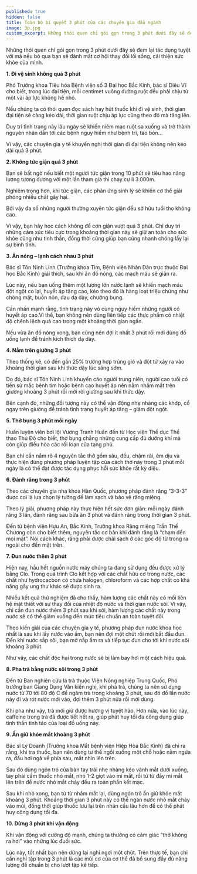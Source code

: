 ```yaml
---
published: true
hidden: false
title: Toàn bộ bí quyết 3 phút của các chuyên gia đầu ngành
image: 3p.jpg
custom_excerpt: Những thói quen chỉ gói gọn trong 3 phút dưới đây sẽ đem lại tác dụng tuyệt vời mà nếu bỏ qua bạn sẽ đánh mất cơ hội thay đổi lối sống, cải thiện sức khỏe của mình.
---
```


Những thói quen chỉ gói gọn trong 3 phút dưới đây sẽ đem lại tác dụng tuyệt vời mà nếu bỏ qua bạn sẽ đánh mất cơ hội thay đổi lối sống, cải thiện sức khỏe của mình.


**1. Đi vệ sinh không quá 3 phút**

Phó Trưởng khoa Tiêu hóa Bệnh viện số 3 Đại học Bắc Kinh, bác sĩ Diêu Vĩ cho biết, trong lúc đại tiện, mỗi centimet vuông đường ruột đều phải chịu từ một vài áp lực không hề nhỏ.

Nếu chúng ta có thói quen đọc sách hay hút thuốc khi đi vệ sinh, thời gian đại tiện sẽ càng kéo dài, thời gian ruột chịu áp lực cũng theo đó mà tăng lên.

Duy trì tình trạng này lâu ngày sẽ khiến niêm mạc ruột sa xuống và trở thành nguyên nhân dẫn tới các bệnh nguy hiểm như bệnh trĩ, táo bón…

Vì vậy, các chuyên gia y tế khuyến nghị thời gian đi đại tiện không nên kéo dài quá 3 phút.

**2. Không tức giận quá 3 phút**

Bạn sẽ bất ngờ nếu biết một người tức giận trong 10 phút sẽ tiêu hao năng lượng tương đương với một lần tham gia thi chạy cự li 3.000m.

Nghiêm trọng hơn, khi tức giận, các phản ứng sinh lý sẽ khiến cơ thể giải phóng nhiều chất gây hại.

Bởi vậy đa số những người thường xuyên tức giận đều sở hữu tuổi thọ không cao.

Vì vậy, bạn hãy học cách không để cơn giận vượt quá 3 phút. Chỉ duy trì những cảm xúc tiêu cực trong khoảng thời gian này sẽ giữ an toàn cho sức khỏe cũng như tinh thần, đồng thời cũng giúp bạn cũng nhanh chóng lấy lại sự bình tĩnh.

**3. Ăn nóng – lạnh cách nhau 3 phút**

Bác sĩ Tôn Ninh Linh (Trưởng khoa Tim, Bệnh viện Nhân Dân trực thuộc Đại học Bắc Kinh) giải thích, sau khi ăn đồ nóng, các mạch máu sẽ giãn ra.

Lúc này, nếu bạn uống thêm một lượng lớn nước lạnh sẽ khiến mạch máu đột ngột co lại, huyết áp tăng cao, kéo theo đó là hàng loạt triệu chứng như chóng mặt, buồn nôn, đau dạ dày, chướng bụng.

Cần nhấn mạnh rằng, tình trạng này vô cùng nguy hiểm những người có huyết áp cao.Vì thế, bạn không nên dùng liên tiếp các thực phẩm có nhiệt độ chênh lệch quá cao trong một khoảng thời gian ngắn.

Nếu vừa ăn đồ nóng xong, bạn cũng nên đợi ít nhất 3 phút rồi mới dùng đồ uống lạnh để tránh kích thích dạ dày.

**4. Nằm trên giường 3 phút**

Theo thống kê, có đến gần 25% trường hợp trúng gió và đột tử xảy ra vào khoảng thời gian sau khi thức dậy lúc sáng sớm.

Do đó, bác sĩ Tôn Ninh Linh khuyến cáo người trung niên, người cao tuổi có tiền sử mắc bệnh tim hoặc bệnh cao huyết áp nên nằm nhắm mắt trên giường khoảng 3 phút rồi mới rời giường sau khi thức dậy.

Bên cạnh đó, những đối tượng này có thể vận động nhẹ nhàng các khớp, cổ ngay trên giường để tránh tình trạng huyết áp tăng – giảm đột ngột.

**5. Thở bụng 3 phút mỗi ngày**

Huấn luyện viên bơi lội Vương Tranh Huấn đến từ Học viện Thể dục Thể thao Thủ Đô cho biết, thở bụng chẳng những cung cấp đủ dưỡng khí mà còn giúp điều hòa các rối loạn của tạng phủ.

Bạn chỉ cần nắm rõ 4 nguyên tắc thở gồm sâu, đều, chậm rãi, êm dịu và thực hiện đúng phương pháp luyện tập của cách thở này trong 3 phút mỗi ngày là có thể đạt được tác dụng phục hồi sức khỏe rất kỳ diệu.

**6. Đánh răng trong 3 phút**

Theo các chuyên gia nha khoa Hàn Quốc, phương pháp đánh răng “3-3-3” được coi là lựa chọn lý tưởng để làm sạch và bảo vệ răng miệng.

Theo lý giải, phương pháp này thực hiện hết sức đơn giản: mỗi ngày đánh răng 3 lần, đánh răng sau bữa ăn 3 phút và đánh răng trong thời gian 3 phút.

Đến từ bệnh viện Hựu An, Bắc Kinh, Trưởng khoa Răng miệng Trần Thế Chương còn cho biết thêm, nguyên tắc cơ bản khi đánh răng là “chạm đến mọi mặt”. Nói cách khác, răng phải được chải sạch ở các góc độ từ trong ra ngoài cho đến mặt trên.

**7. Đun nước thêm 3 phút**

Hiện nay, hầu hết nguồn nước máy chúng ta đang sử dụng đều được xử lý bằng Clo. Trong quá trình Clo kết hợp với các chất hữu cơ trong nước, các chất như hydrocacbon có chứa halogen, chloroform và các hợp chất có khả năng gây ung thư khác sẽ được sinh ra.

Nhiều kết quả thử nghiệm đã cho thấy, hàm lượng các chất này có mối liên hệ mật thiết với sự thay đổi của nhiệt độ nước và thời gian nước sôi. Vì vậy, chỉ cần đun nước thêm 3 phút sau khi sôi, hàm lượng các chất này trong nước sẽ có thể giảm xuống đến mức tiêu chuẩn an toàn tuyệt đối.

Theo kiến giải của các chuyên gia y tế, phương pháp đun nước khoa học nhất là sau khi lấy nước vào ấm, bạn nên đợi một chút rồi mới bắt đầu đun. Đến khi nước sắp sôi, bạn mở nắp ấm ra và tiếp tục đun cho tới khi nước sôi khoảng 3 phút.

Như vậy, các chất độc hại trong nước sẽ bị làm bay hơi một cách hiệu quả.

**8. Pha trà bằng nước sôi trong 3 phút**

Đến từ Ban nghiên cứu lá trà thuộc Viện Nông nghiệp Trung Quốc, Phó trưởng ban Giang Dụng Văn kiến nghị, khi phà trà, chúng ta nên sử dụng nước từ 70 tới 80 độ C để ngâm trà trong khoảng 3 phút, sau đó đổ lần nước này đi và rót nước mới vào, đợi thêm 3 phút nữa rồi mới dùng.

Khi pha như vậy, trà mới giữ được hương vị tuyệt hảo. Hơn nữa, vào lúc này, caffeine trong trà đã được tiết hết ra, giúp phát huy tối đa công dụng giúp tinh thần tỉnh táo của loại đồ uống này.

**9. Ấn giữ khóe mắt khoảng 3 phút**

Bác sĩ Lý Doanh (Trưởng khoa Mắt bệnh viện Hiệp Hòa Bắc Kinh) đã chỉ ra rằng, khi tra thuốc, bạn nên dùng tư thế ngồi xuống một chỗ hoặc nằm ngửa ra, đầu hơi ngả về phía sau, mắt nhìn lên trên.

Sau đó dùng ngón trỏ của bàn tay trái nhẹ nhàng kéo vành mắt dưới xuống, tay phải cầm thuốc nhỏ mắt, nhỏ 1-2 giọt vào mí mắt, rồi từ từ đẩy mí mắt lên trên để nước nhỏ mắt chảy đều ra toàn phần kết mạc.

Sau khi nhỏ xong, bạn từ từ nhắm mắt lại, dùng ngón trỏ ấn giữ khóe mắt khoảng 3 phút. Khoảng thời gian 3 phút này có thể ngăn nước nhỏ mắt chảy vào mũi, đồng thời giúp thuốc lưu lại trên nhãn cầu lâu hơn để có thể phát huy công dụng tối đa.

**10. Dừng 3 phút khi vận động**

Khi vận động với cường độ mạnh, chúng ta thường có cảm giác “thở không ra hơi” vào những lúc đuối sức.

Lúc này, tốt nhất bạn nên dừng lại nghỉ ngơi một chút. Trên thực tế, bạn chỉ cần nghỉ tập trong 3 phút là các múi cơ của cơ thể đã bổ sung đầy đủ năng lượng để chuẩn bị cho lượt tập kế tiếp.